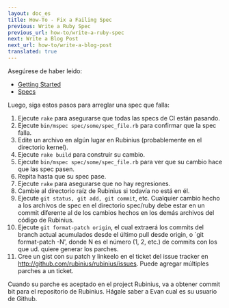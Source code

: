 ```yaml
---
layout: doc_es
title: How-To - Fix a Failing Spec
previous: Write a Ruby Spec
previous_url: how-to/write-a-ruby-spec
next: Write a Blog Post
next_url: how-to/write-a-blog-post
translated: true
---
```


Asegúrese de haber leido:

  *  [Getting Started](/doc/es/getting-started/)
  *  [Specs](/doc/es/specs/)

Luego, siga estos pasos para arreglar una spec que falla:

  1.  Ejecute `rake` para asegurarse que todas las specs de CI están pasando.
  2.  Ejecute `bin/mspec spec/some/spec_file.rb` para confirmar que la spec falla.
  3.  Edite un archivo en algún lugar en Rubinius (probablemente en el directorio kernel).
  4.  Ejecute `rake build` para construir su cambio.
  5.  Ejecute `bin/mspec spec/some/spec_file.rb` para ver que su cambio hace que las spec pasen.
  6.  Repita hasta que su spec pase.
  7.  Ejecute `rake` para asegurarse que no hay regresiones.
  8.  Cambie al directorio raíz de Rubinius si todavía no está en él.
  9.  Ejecute `git status, git add, git commit`, etc. Cualquier cambio hecho a los archivos de spec en el directorio spec/ruby debe estar en un commit diferente al de los cambios hechos en los demás archivos del código de Rubinius.
  10. Ejecute `git format-patch origin`, el cual extraerá los commits del branch actual acumulados desde el último pull desde origin, o `git format-patch
      -N', donde N es el número (1, 2, etc.) de commits con los que ud. quiere generar los parches.
  11. Cree un gist con su patch y linkeelo en el ticket del issue tracker en http://github.com/rubinius/rubinius/issues. Puede agregar múltiples parches a un ticket.

Cuando su parche es aceptado en el project Rubinius, va a obtener commit bit
para el repositorio de Rubinius. Hágale saber a Evan cual es su usuario de Github.
